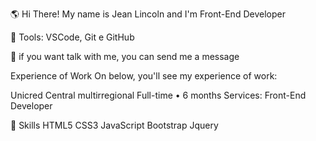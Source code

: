 🌎 Hi There! My name is Jean Lincoln and I'm Front-End Developer

💼 Tools: VSCode, Git e GitHub

💌 if you want talk with me, you can send me a message

 

Experience of Work
On below, you'll see my experience of work:

Unicred Central multirregional
Full-time • 6 months
Services: Front-End Developer

🦄 Skills
HTML5 CSS3 JavaScript Bootstrap Jquery    
